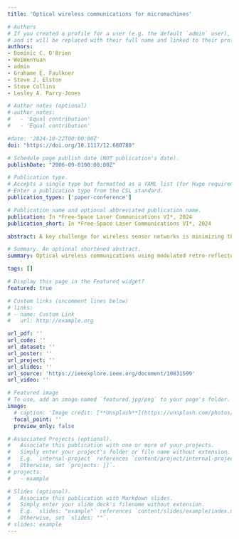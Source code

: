 ```yaml
---
title: 'Optical wireless communications for micromachines'

# Authors
# If you created a profile for a user (e.g. the default `admin` user), write the username (folder name) here
# and it will be replaced with their full name and linked to their profile.
authors:
- Dominic C. O'Brien
- WeiWenYuan
- admin
- Grahame E. Faulkner
- Steve J. Elston
- Steve Collins
- Lesley A. Parry-Jones

# Author notes (optional)
# author_notes:
#   - 'Equal contribution'
#   - 'Equal contribution'

#date: '2024-10-22T00:00:00Z'
doi: "https://doi.org/10.1117/12.680780"

# Schedule page publish date (NOT publication's date).
publishDate: "2006-09-0100:00:00Z"

# Publication type.
# Accepts a single type but formatted as a YAML list (for Hugo requirements).
# Enter a publication type from the CSL standard.
publication_types: ['paper-conference']

# Publication name and optional abbreviated publication name.
publication: In *Free-Space Laser Communications VI*, 2024
publication_short: In *Free-Space Laser Communications VI*, 2024

abstract: A key challenge for wireless sensor networks is minimizing the energy required for network nodes to communicate with each other, and this becomes acute for self-powered devices such as 'smart dust'. Optical communications is a potentially attractive solution for such devices. The University of Oxford is currently involved in a project to build optical wireless links to smart dust. Retro-reflectors combined with liquid crystal modulators can be integrated with the micro-machine to create a low power transceiver. When illuminated from a base station a modulated beam is returned, transmitting data. Data from the base station can be transmitted using modulation of the illuminating beam and a receiver at the micro-machine. In this paper we outline the energy consumption and link budget considerations in the design of such micro-machines, and report preliminary experimental results.

# Summary. An optional shortened abstract.
summary: Optical wireless communications using modulated retro-reflectors offers the potential for very low power communications to self-powered sensor motes or ‘smart dust’.

tags: []

# Display this page in the Featured widget?
featured: true

# Custom links (uncomment lines below)
# links:
# - name: Custom Link
#   url: http://example.org

url_pdf: ''
url_code: ''
url_dataset: ''
url_poster: ''
url_project: ''
url_slides: ''
url_source: 'https://ieeexplore.ieee.org/document/10831599'
url_video: ''

# Featured image
# To use, add an image named `featured.jpg/png` to your page's folder.
image:
  # caption: 'Image credit: [**Unsplash**](https://unsplash.com/photos/pLCdAaMFLTE)'
  focal_point: ''
  preview_only: false

# Associated Projects (optional).
#   Associate this publication with one or more of your projects.
#   Simply enter your project's folder or file name without extension.
#   E.g. `internal-project` references `content/project/internal-project/index.md`.
#   Otherwise, set `projects: []`.
# projects:
#   - example

# Slides (optional).
#   Associate this publication with Markdown slides.
#   Simply enter your slide deck's filename without extension.
#   E.g. `slides: "example"` references `content/slides/example/index.md`.
#   Otherwise, set `slides: ""`.
# slides: example
---
```


<!-- {{% callout note %}}
Click the _Cite_ button above to demo the feature to enable visitors to import publication metadata into their reference management software.
{{% /callout %}}

{{% callout note %}}
Create your slides in Markdown - click the _Slides_ button to check out the example.
{{% /callout %}} -->

<!-- Add the publication's **full text** or **supplementary notes** here. You can use rich formatting such as including [code, math, and images](https://docs.hugoblox.com/content/writing-markdown-latex/). -->
